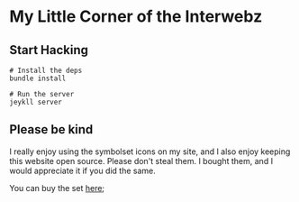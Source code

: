# My Little Corner of the Interwebz

## Start Hacking
```
# Install the deps
bundle install

# Run the server
jeykll server
```

## Please be kind
I really enjoy using the symbolset icons on my site, and I also enjoy keeping this website open source.
Please don't steal them. I bought them, and I would appreciate it if you did the same.

You can buy the set [here](https://symbolset.com/icons/social-circle);
